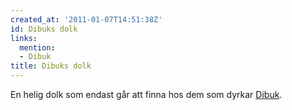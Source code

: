 ```yaml
---
created_at: '2011-01-07T14:51:38Z'
id: Dibuks dolk
links:
  mention:
  - Dibuk
title: Dibuks dolk
---
```


En helig dolk som endast går att finna hos dem som dyrkar [Dibuk].

  [Dibuk]: Dibuk
